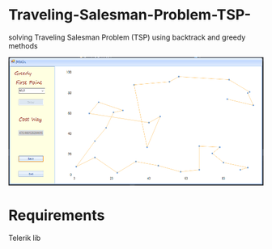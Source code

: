 # Traveling-Salesman-Problem-TSP-
solving Traveling Salesman Problem (TSP) using backtrack and greedy methods

![Alt text](screenshots/tsp.png?raw=true "TSP")

<H1>Requirements</H1>
Telerik lib
